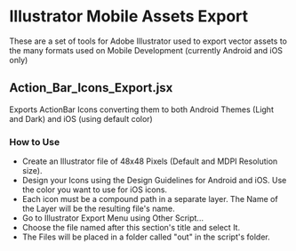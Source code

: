 # Illustrator Mobile Assets Export

These are a set of tools for Adobe Illustrator used to export vector assets to the many formats used on Mobile Development (currently Android and iOS only)

## Action_Bar_Icons_Export.jsx

Exports ActionBar Icons converting them to both Android Themes (Light and Dark) and iOS (using default color)

### How to Use

* Create an Illustrator file of 48x48 Pixels (Default and MDPI Resolution size).
* Design your Icons using the Design Guidelines for Android and iOS. Use the color you want to use for iOS icons.
* Each icon must be a compound path in a separate layer. The Name of the Layer will be the resulting file's name.
* Go to Illustrator Export Menu using Other Script...
* Choose the file named after this section's title and select It.
* The Files will be placed in a folder called "out" in the script's folder.
